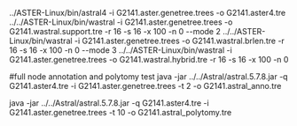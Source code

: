 ../ASTER-Linux/bin/astral4 -i G2141.aster.genetree.trees -o G2141.aster4.tre
../../ASTER-Linux/bin/wastral -i G2141.aster.genetree.trees -o G2141.wastral.support.tre -r 16 -s 16 -x 100 -n 0 --mode 2
../../ASTER-Linux/bin/wastral -i G2141.aster.genetree.trees -o G2141.wastral.brlen.tre -r 16 -s 16 -x 100 -n 0 --mode 3
../../ASTER-Linux/bin/wastral -i G2141.aster.genetree.trees -o G2141.wastral.hybrid.tre -r 16 -s 16 -x 100 -n 0

#full node annotation and polytomy test
java -jar ../../Astral/astral.5.7.8.jar -q G2141.aster4.tre -i G2141.aster.genetree.trees -t 2 -o G2141.astral_anno.tre

java -jar ../../Astral/astral.5.7.8.jar -q G2141.aster4.tre -i G2141.aster.genetree.trees -t 10 -o G2141.astral_polytomy.tre
